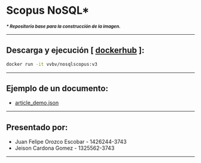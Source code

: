 # Scopus NoSQL*
_<strong><small>* Repositorio base para la construcción de la imagen.</small></strong>_
<hr>

##  Descarga y ejecución [ <a href="https://hub.docker.com/r/vvbv/nosqlscopus">dockerhub</a> ]:

```bash
docker run -it vvbv/nosqlscopus:v3
```
<hr>  

## Ejemplo de un documento:

- <a href="https://github.com/vvbv/Scopus-NoSQL/blob/master/article_demo.json"> article_demo.json</a>

<hr>

## Presentado por:
- Juan Felipe Orozco Escobar - 1426244-3743
- Jeison Cardona Gomez - 1325562-3743

<hr>